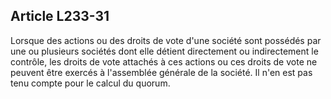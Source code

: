 Article L233-31
----
Lorsque des actions ou des droits de vote d'une société sont possédés par une ou
plusieurs sociétés dont elle détient directement ou indirectement le contrôle,
les droits de vote attachés à ces actions ou ces droits de vote ne peuvent être
exercés à l'assemblée générale de la société. Il n'en est pas tenu compte pour
le calcul du quorum.
